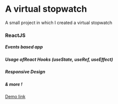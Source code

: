 # A virtual stopwatch

A small project in which I created a virtual stopwatch

### ReactJS

##### Events based app
##### Usage ofReact Hooks (useState, useRef, useEffect)
##### Responsive Design
##### & more !



[Demo link](https://florencebastaraud.github.io/virtual-stopwatch/)